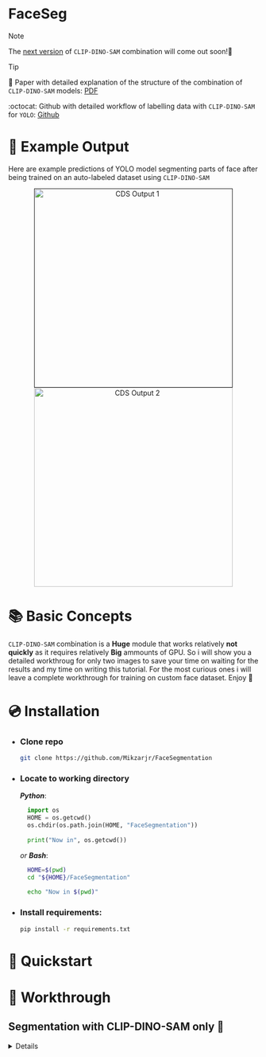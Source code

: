 # **FaceSeg**
> [!Note]
> The [next version](https://github.com/Mikzarjr/Ultimate-Segmentation) of `CLIP-DINO-SAM` combination will come out soon!📆

> [!Tip]
> 📄 Paper with detailed explanation of the structure of the combination of `CLIP-DINO-SAM` models: [PDF](https://pdf.com)
>
> :octocat: Github with detailed workflow of labelling data with `CLIP-DINO-SAM` for `YOLO`: [Github]([(https://pdf.com)](https://github.com/Mikzarjr/Ultimate-Segmentation))

# 👀 Example Output
Here are example predictions of YOLO model segmenting parts of face after being trained on an auto-labeled dataset using `CLIP-DINO-SAM`

<div align="center">
  <p>
    <a align="center" href="">
      <img
        width="400"
        src="https://github.com/Mikzarjr/FaceSegmentation/blob/main/docks/demo_media/CDS_Output_1.jpeg"
        alt="CDS Output 1"
      >
    </a>
    <a align="center" href="https://github.com/Mikzarjr/FaceSegmentation/blob/main/docks/demo_media/CDS_Output_2.jpeg" target="_blank">
      <img
        width="400"
        src="https://github.com/Mikzarjr/FaceSegmentation/blob/main/docks/demo_media/CDS_Output_2.jpeg"
        alt="CDS Output 2"
      >
    </a>
  </p>
</div>

# 📚 Basic Concepts
`CLIP-DINO-SAM` combination is a **Huge** module that works relatively **not quickly** as it requires relatively **Big** ammounts of GPU. So i will show you a detailed workthroug for only two images to save your time on waiting for the results and my time on writing this tutorial. For the most curious ones i will leave a complete workthrough for training on custom face dataset. Enjoy 🎉


#
# 💿 Installation
- ### Clone repo
  ```bash
  git clone https://github.com/Mikzarjr/FaceSegmentation
  ```


- ### Locate to working directory
  ___Python___:
  
  ```python
    import os
    HOME = os.getcwd()
    os.chdir(os.path.join(HOME, "FaceSegmentation"))
    
    print("Now in", os.getcwd())
  ```
  _or __Bash___:
  
  ```bash
    HOME=$(pwd)
    cd "${HOME}/FaceSegmentation"
    
    echo "Now in $(pwd)"
  ```

- ### Install requirements:

  ```bash
  pip install -r requirements.txt
  ```

# 🚀 Quickstart
  

# 📑 Workthrough
## Segmentation with CLIP-DINO-SAM only 🎨
<details>

### Import dependencies
```python
from Pipeline.Config import *
from Pipeline.Segmentation import FaceSeg
```

### Choose image to test the framework 
sample images are located in FaceSeg/TestImages
```python
image_path = f"{IMGS_DIR}/img1.jpeg"
```

### Get segmentation masks
- Main segmentation mask is located in /segmentation/combined_masks
- All separate masks are located in /segmentation/split_masks

```python
S = FaceSeg(image_path)
Masks = S.Segment
```
- If you want to save masks you can run
  ```python
  S.SaveMasks()
  ```


## Annotations for training YOLO 📝
<details>
  
### Create COCO.json annotations
```python
from Pipeline.Annotator import CreateJson
```
```python
image_path = "/content/segmentation/img1/img1.jpg"
```
```python
A = CreateJson(image_path)
A.CreateJsonAnnotation()
A.CheckJson()
```
Output will be in `COCO_DIR` named `COCO.json`

### Convert COCO.json annotations to YOLOv8 txt annotatoins
```python
from Pipeline.Converter import COCO-to-YOLO
```
```python
json_path = f"{COCO_DIR}/COCO.json"
```
```python
C = ConvertCtY(image_path)
C.Convert()
```
Output will be in `YOLO_DIR` named `YOLO.json`
</details>






